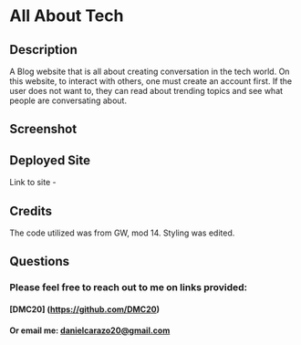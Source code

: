 # All About Tech 

## Description
A Blog website that is all about creating conversation in the tech world. On this website, to interact with others, one must create an account first. If the user does not want to, they can read about trending topics and see what people are conversating about. 

## Screenshot 


## Deployed Site
Link to site - 

## Credits
The code utilized was from GW, mod 14. Styling was edited. 

## Questions
### Please feel free to reach out to me on links provided:
#### [DMC20] (https://github.com/DMC20)
#### Or email me: danielcarazo20@gmail.com